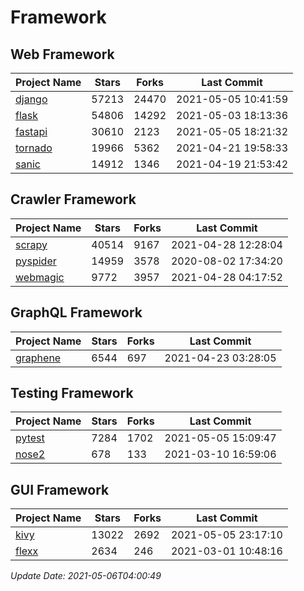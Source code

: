 # Framework

## Web Framework
| Project Name | Stars | Forks | Last Commit |
| ------------ | ----- | ----- | ----------- |
| [django](https://github.com/django/django) | 57213 | 24470 | 2021-05-05 10:41:59 |
| [flask](https://github.com/pallets/flask) | 54806 | 14292 | 2021-05-03 18:13:36 |
| [fastapi](https://github.com/tiangolo/fastapi) | 30610 | 2123 | 2021-05-05 18:21:32 |
| [tornado](https://github.com/tornadoweb/tornado) | 19966 | 5362 | 2021-04-21 19:58:33 |
| [sanic](https://github.com/sanic-org/sanic) | 14912 | 1346 | 2021-04-19 21:53:42 |

## Crawler Framework
| Project Name | Stars | Forks | Last Commit |
| ------------ | ----- | ----- | ----------- |
| [scrapy](https://github.com/scrapy/scrapy) | 40514 | 9167 | 2021-04-28 12:28:04 |
| [pyspider](https://github.com/binux/pyspider) | 14959 | 3578 | 2020-08-02 17:34:20 |
| [webmagic](https://github.com/code4craft/webmagic) | 9772 | 3957 | 2021-04-28 04:17:52 |

## GraphQL Framework
| Project Name | Stars | Forks | Last Commit |
| ------------ | ----- | ----- | ----------- |
| [graphene](https://github.com/graphql-python/graphene) | 6544 | 697 | 2021-04-23 03:28:05 |

## Testing Framework
| Project Name | Stars | Forks | Last Commit |
| ------------ | ----- | ----- | ----------- |
| [pytest](https://github.com/pytest-dev/pytest) | 7284 | 1702 | 2021-05-05 15:09:47 |
| [nose2](https://github.com/nose-devs/nose2) | 678 | 133 | 2021-03-10 16:59:06 |

## GUI Framework
| Project Name | Stars | Forks | Last Commit |
| ------------ | ----- | ----- | ----------- |
| [kivy](https://github.com/kivy/kivy) | 13022 | 2692 | 2021-05-05 23:17:10 |
| [flexx](https://github.com/flexxui/flexx) | 2634 | 246 | 2021-03-01 10:48:16 |

*Update Date: 2021-05-06T04:00:49*